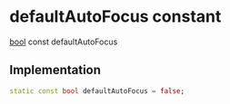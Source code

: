 


# defaultAutoFocus constant






[bool](https://api.flutter.dev/flutter/dart-core/bool-class.html) const defaultAutoFocus
  







## Implementation

```dart
static const bool defaultAutoFocus = false;


```







